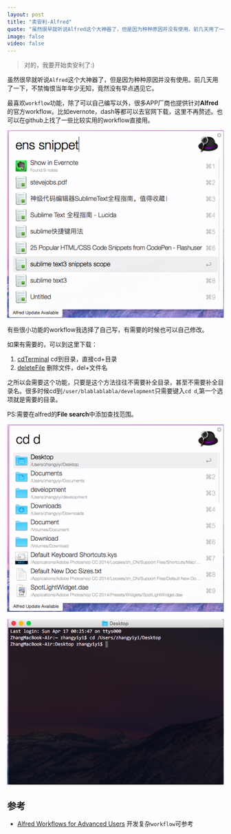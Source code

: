 ```yaml
---
layout: post
title: "卖安利-Alfred"
quote: "虽然很早就听说Alfred这个大神器了，但是因为种种原因并没有使用。前几天用了一下，不禁悔恨当年年少无知，竟然没有早点遇见它。"
image: false
video: false
---
```


>对的，我要开始卖安利了:)

虽然很早就听说`Alfred`这个大神器了，但是因为种种原因并没有使用。前几天用了一下，不禁悔恨当年年少无知，竟然没有早点遇见它。

最喜欢`workflow`功能，除了可以自己编写以外，很多APP厂商也提供针对**Alfred**的官方workflow。比如evernote，dash等都可以去官网下载，这里不再赘述。也可以在github上找了一些比较实用的workflow直接用。

![evernotesearch](/media/2016-5-12/evernote.png)

有些很小功能的workflow我选择了自己写，有需要的时候也可以自己修改。

如果有需要的，可以到这里下载：

1. [cdTerminal](https://github.com/uglyyouth/Alfred-workflow) cd到目录，直接cd+目录
2. [deleteFile](https://github.com/uglyyouth/Alfred-workflow) 删除文件，del+文件名

之所以会需要这个功能，只要是这个方法往往不需要补全目录，甚至不需要补全目录名。很多时候cd到`/user/blablablabla/development`只需要键入`cd d`,第一个选项就是需要的目录。

PS:需要在alfred的**File search**中添加查找范围。

![cd1](/media/2016-5-12/cd1.png)

![cd2](/media/2016-5-12/cd2.png)


## 参考

- [Alfred Workflows for Advanced Users](http://computers.tutsplus.com/tutorials/alfred-workflows-for-advanced-users--mac-60963) 开发复杂`workflow`可参考






